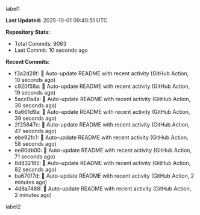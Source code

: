 
label1 
<!-- ACTIVITY_START -->
**Last Updated:** 2025-10-01 09:40:51 UTC

**Repository Stats:**
- Total Commits: 9063
- Last Commit: 10 seconds ago

**Recent Commits:**
- f3a2d28f: 🤖 Auto-update README with recent activity (GitHub Action, 10 seconds ago)
- c920f58a: 🤖 Auto-update README with recent activity (GitHub Action, 19 seconds ago)
- 5acc0a4a: 🤖 Auto-update README with recent activity (GitHub Action, 30 seconds ago)
- 6a661d9a: 🤖 Auto-update README with recent activity (GitHub Action, 39 seconds ago)
- 2f25847c: 🤖 Auto-update README with recent activity (GitHub Action, 47 seconds ago)
- ebe92fc1: 🤖 Auto-update README with recent activity (GitHub Action, 58 seconds ago)
- ee80db00: 🤖 Auto-update README with recent activity (GitHub Action, 71 seconds ago)
- 8d832185: 🤖 Auto-update README with recent activity (GitHub Action, 82 seconds ago)
- ba670f7d: 🤖 Auto-update README with recent activity (GitHub Action, 2 minutes ago)
- 4d8a7488: 🤖 Auto-update README with recent activity (GitHub Action, 2 minutes ago)
<!-- ACTIVITY_END -->

label2
